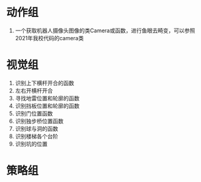 # 动作组
1. 一个获取机器人摄像头图像的类Camera或函数，进行鱼眼去畸变，可以参照2021年我校代码的camera类
# 视觉组
1. 识别上下横杆开合的函数
2. 左右开横杆开合
3. 寻找地雷位置和轮廓的函数
4. 识别挡板位置和轮廓的函数
5. 识别门位置函数
6. 识别独步桥位置函数
7. 识别球与洞的函数
8. 识别楼梯各个台阶
9. 识别坑的位置
# 策略组
